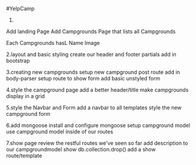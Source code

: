#YelpCamp


1.
Add landing Page
Add Campgrounds Page that lists all Campgrounds

Each Campgrounds hasL
Name
Image 


2.layout and basic styling
create our header and footer partials
add in bootstrap

3.creating new campgrounds
setup new campground post route
add in body-parser
setup route to show form
add basic unstyled form

4.style the campground page
add a better header/title
make campgrounds display in a grid

5.style the Navbar and Form
add a navbar to all templates style the new campground form

6.add mongoose
install and configure mongoose
setup campground model
use campground model inside of our routes

7.show page
review the restful routes we've seen so far
add description to our campgroundmodel
show db.collection.drop()
add a show route/template